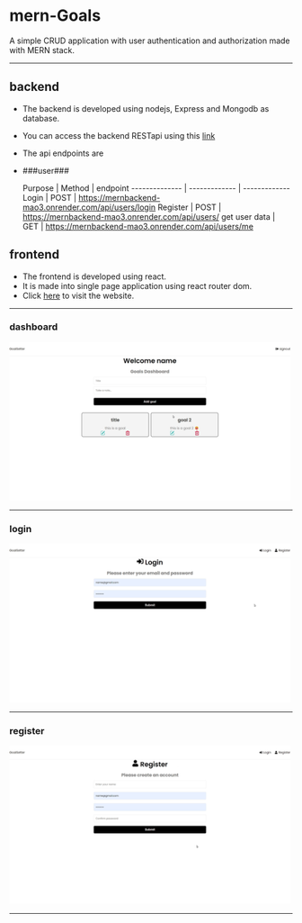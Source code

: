# mern-Goals
A simple CRUD application with user authentication and authorization made with MERN stack.

------

## backend ##
* The backend is developed using nodejs, Express and Mongodb as database.
* You can access the backend RESTapi using this [link](https://mernbackend-mao3.onrender.com "backend")
* The api endpoints are
* ###user###

    Purpose    |   Method      |  endpoint
-------------- | ------------- | -------------
Login          |    POST       | https://mernbackend-mao3.onrender.com/api/users/login
Register       |    POST       | https://mernbackend-mao3.onrender.com/api/users/
get user data  |    GET        | https://mernbackend-mao3.onrender.com/api/users/me



## frontend ##
* The frontend is developed using react.
* It is made into single page application using react router dom.
* Click [here](https://premforreal.github.io/mern-Goals/ "backend") to visit the website.
------
### dashboard ###
<img src="dashboard.png" alt="dashboard" width="500"/>

------
### login ###
<img src="login.png" alt="dashboard" width="500"/>

------
### register ###
<img src="register.png" alt="dashboard" width="500"/>

------
